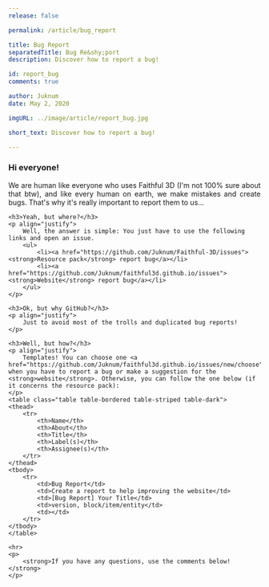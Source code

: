```yaml
---
release: false

permalink: /article/bug_report

title: Bug Report
separatedTitle: Bug Re&shy;port
description: Discover how to report a bug!

id: report_bug
comments: true

author: Juknum
date: May 2, 2020

imgURL: ../image/article/report_bug.jpg

short_text: Discover how to report a bug!

---
```

<div class="container">
	<h3>Hi everyone!</h3>
	<p align="justify">
		We are human like everyone who uses Faithful 3D (I'm not 100% sure about that btw), and like every human on earth, we make mistakes and create bugs. That's why it's really important to report them to us...
	</p>

	<h3>Yeah, but where?</h3>
	<p align="justify">
		Well, the answer is simple: You just have to use the following links and open an issue.
		<ul>
			<li><a href="https://github.com/Juknum/Faithful-3D/issues"><strong>Resource pack</strong> report bug</a></li>
			<li><a href="https://github.com/Juknum/faithful3d.github.io/issues"><strong>Website</strong> report bug</a></li>
		</ul>
	</p>

	<h3>Ok, but why GitHub?</h3>
	<p align="justify">
		Just to avoid most of the trolls and duplicated bug reports!
	</p>

	<h3>Well, but how?</h3>
	<p align="justify">
		Templates! You can choose one <a href="https://github.com/Juknum/faithful3d.github.io/issues/new/choose">here</a> when you have to report a bug or make a suggestion for the <strong>website</strong>. Otherwise, you can follow the one below (if it concerns the resource pack):
	</p>
	<table class="table table-bordered table-striped table-dark">
	<thead>
		<tr>
			<th>Name</th>
			<th>About</th>
			<th>Title</th>
			<th>Label(s)</th>
			<th>Assignee(s)</th>
		</tr>
	</thead>
	<tbody>
		<tr>
			<td>Bug Report</td>
			<td>Create a report to help improving the website</td>
			<td>[Bug Report] Your Title</td>
			<td>version, block/item/entity</td>
			<td></td>
		</tr>
	</tbody>
	</table>

	<hr>
	<p>
		<strong>If you have any questions, use the comments below!</strong>
	</p>
</div>
